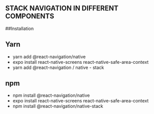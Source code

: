 ## STACK NAVIGATION IN DIFFERENT COMPONENTS

##Installation

## Yarn

- yarn add @react-navigation/native <br>
- expo install react-native-screens react-native-safe-area-context <br>
- yarn add @react-navigation / native - stack<br>

## npm

- npm install @react-navigation/native <br>
- expo install react-native-screens react-native-safe-area-context <br>
- npm install @react-navigation/native-stack <br>
